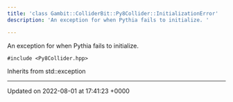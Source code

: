 ```yaml
---
title: 'class Gambit::ColliderBit::Py8Collider::InitializationError'
description: 'An exception for when Pythia fails to initialize. '

---
```









An exception for when Pythia fails to initialize. 


`#include <Py8Collider.hpp>`

Inherits from std::exception

-------------------------------

Updated on 2022-08-01 at 17:41:23 +0000